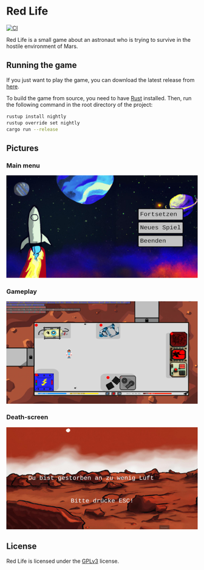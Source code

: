 # Red Life
[![CI](https://github.com/red-life-project/red-life/actions/workflows/ci.yml/badge.svg)](https://github.com/red-life-project/red-life/actions/workflows/rust.yml)

Red Life is a small game about an astronaut who is trying to survive in the hostile environment of Mars.

## Running the game
If you just want to play the game, you can download the latest release from
[here](https://github.com/red-life-project/red-life/releases).

To build the game from source, you need to have [Rust](https://rustup.rs) installed. Then, run the following command in
the root directory of the project:
```bash
rustup install nightly
rustup override set nightly
cargo run --release
```

## Pictures

### Main menu

![Main menu](pictures/start_menu.jpg)

### Gameplay

![Gameplay](pictures/ingame.png)

### Death-screen

![Deathscreen](pictures/death.jpg)

## License

Red Life is licensed under the [GPLv3](https://www.gnu.org/licenses/gpl-3.0.en.html) license.



